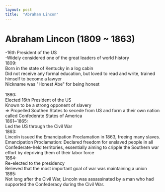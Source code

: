 ```yaml
---
layout: post
title:  "Abraham Lincon"
---
```

# Abraham Lincon (1809 ~ 1863)
-16th President of the US <br/>
-Widely considered one of the great leaders of world history <br/>
1809: <br/>
Born in the state of Kentucky in a log cabin <br/>
Did not receive any formal education, but loved to read and write, trained himself to become a lawyer <br/>
Nickname was "Honest Abe" for being honest <br/>
<br/>
1860: <br/>
Elected 16th President of the US <br/>
Known to be a strong opponent of slavery <br/>
=> Propelled Southen States to secede from US and form a their own nation called Confederate States of America <br/>
1861~1865: <br/>
Led the US through the Civil War <br/>
1863: <br/>
Lincoln issued the Emancipation Proclamation in 1863, freeing many slaves.<br/>
Emancipation Proclamation: Declared freedom for enslaved people in all Confederate-held territories, essentially aiming to cripple the Southern war effort by depriving them of their labor force <br/>
1864: <br/>
Re-elected to the presidency <br/>
Believed that the most important goal of war was maintaining a union <br/>
1865: <br/>
Not long after the Civil War, Lincoln was assassinated by a man who had supported the Confederacy during the Civil War.
